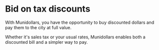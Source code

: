 # Bid on tax discounts

With Munidollars, you have the opportunity to buy discounted dollars and pay them to the city at full value.

Whether it's sales tax or your usual rates, Munidollars enables both a discounted bill and a simpler way to pay.